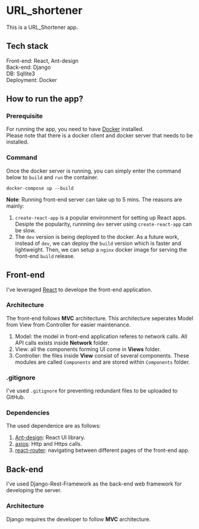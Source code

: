 # URL_shortener

This is a URL_Shortener app.

## Tech stack

Front-end: React, Ant-design
<br>
Back-end: Django
<br>
DB: Sqllite3
<br>
Deployment: Docker

## How to run the app?

### Prerequisite

For running the app, you need to have [Docker](https://docs.docker.com/get-docker/) installed.  
Please note that there is a docker client and docker server that needs to be installed.

### Command

Once the docker server is running, you can simply enter the command below to `build` and `run` the container.

```
docker-compose up --build
```

**Note**: Running front-end server can take up to 5 mins. The reasons are mainly:

1. `create-react-app` is a popular environment for setting up React apps. Desipte the popularity, runnning `dev` server using `create-react-app` can be slow.
2. The `dev` version is being deployed to the docker. As a future work, instead of `dev`, we can deploy the `build` version which is faster and lightweight. Then, we can setup a `nginx` docker image for serving the front-end `build` release.

## Front-end

I've leveraged [React](https://reactjs.org/) to develope the front-end application.

### Architecture

The front-end follows **MVC** architecture. This architecture seperates Model from View from Controller for easier maintenance.

1. Model: the model in front-end application referes to network calls. All API calls exists inside **Network** folder.
2. View: all the components forming UI come in **Views** folder.
3. Controller: the files inside **View** consist of several components. These modules are called `Components` and are stored within `Components` folder.

### .gitignore

I've used `.gitignore` for preventing redundant files to be uploaded to GitHub.

### Dependencies

The used dependenice are as follows:

1. [Ant-design](https://ant.design/): React UI library.
2. [axios](https://axios-http.com/): Http and Https calls.
3. [react-router](https://github.com/remix-run/react-router): navigating between different pages of the front-end app.

## Back-end

I've used Django-Rest-Framework as the back-end web framework for developing the server.

### Architecture

Django requires the developer to follow **MVC** architecture.

